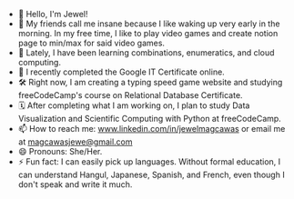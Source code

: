 - 👋 Hello, I'm Jewel!
- 👀 My friends call me insane because I like waking up very early in the morning. In my free time, I like to play video games and create notion page to min/max for said video games.
- 🌱 Lately, I have been learning combinations, enumeratics, and cloud computing.
- 💞️ I recently completed the Google IT Certificate online.
- 🛠️ Right now, I am creating a typing speed game website and studying freeCodeCamp's course on Relational Database Certificate.
- 🗓️ After completing what I am working on, I plan to study Data Visualization and Scientific Computing with Python at freeCodeCamp.
- 📫 How to reach me: www.linkedin.com/in/jewelmagcawas or email me at magcawasjewe@gmail.com
- 😄 Pronouns: She/Her.
- ⚡ Fun fact: I can easily pick up languages. Without formal education, I can understand Hangul, Japanese, Spanish, and French, even though I don't speak and write it much.

<!---
m-jewel/m-jewel is a ✨ special ✨ repository because its `README.md` (this file) appears on your GitHub profile.
You can click the Preview link to take a look at your changes.
--->
